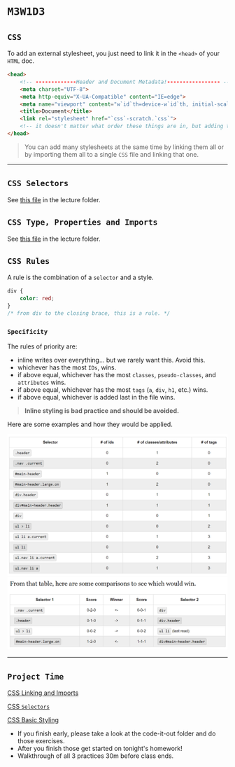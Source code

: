 # `M3W1D3`

## `CSS`

To add an external stylesheet, you just need to link it in the `<head>` of your `HTML` doc.

```html
<head>
    <!-- -------------Header and Document Metadata!----------------- -->
    <meta charset="UTF-8">
    <meta http-equiv="X-UA-Compatible" content="IE=edge">
    <meta name="viewport" content="w`id`th=device-w`id`th, initial-scale=1.0">
    <title>Document</title>
    <link rel="stylesheet" href="`css`-scratch.`css`">
    <!-- it doesn't matter what order these things are in, but adding this link will connect your `css` file. Use the relative path to your `css` file. (don't forget ./ is to look in your current directory and ../ is to move up a level.) -->
</head>
```

> You can add many stylesheets at the same time by linking them all or by importing them all to a single `CSS` file and linking that one.

---

## `CSS Selectors`

See [this file](./lecture/cssSelectors.md) in the lecture folder.

## `CSS Type, Properties and Imports`

See [this file](./lecture/typesPropsImports.md) in the lecture folder.

## `CSS Rules`

A rule is the combination of a `selector` and a style.

```css
div {
    color: red;
}
/* from div to the closing brace, this is a rule. */
```

### `Specificity`

The rules of priority are:

- inline writes over everything... but we rarely want this. Avoid this.
- whichever has the most `IDs`, wins.
- if above equal, whichever has the most `classes`, `pseudo-classes`, and `attributes` wins.
- if above equal, whichever has the most `tags` (`a`, `div`, `h1`, etc.) wins.
- if above equal, whichever is added last in the file wins.

> **Inline styling is bad practice and should be avoided.**

Here are some examples and how they would be applied.

  <img src='./lecture/pics/cssSelectorExample.png' ref='css selectors example' width=600>
  <img src='./lecture/pics/csswinners.png' ref='css selectors example' width=600>

---

## `Project Time`

[CSS Linking and Imports](https://open.appacademy.io/learn/js-py---pt-may-2022-online/week-13---html-and-css/practice--css-linking-and-imports)

[CSS `Selectors`](https://open.appacademy.io/learn/js-py---pt-may-2022-online/week-13---html-and-css/practice--css-`selectors`)

[CSS Basic Styling](https://open.appacademy.io/learn/js-py---pt-may-2022-online/week-13---html-and-css/practice--css-basic-styling)

- If you finish early, please take a look at the code-it-out folder and do those exercises.
- After you finish those get started on tonight's homework!
- Walkthrough of all 3 practices 30m before class ends.
